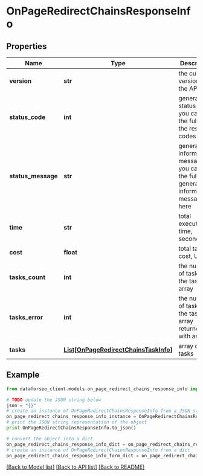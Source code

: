 # OnPageRedirectChainsResponseInfo


## Properties

Name | Type | Description | Notes
------------ | ------------- | ------------- | -------------
**version** | **str** | the current version of the API | [optional] 
**status_code** | **int** | general status code you can find the full list of the response codes here | [optional] 
**status_message** | **str** | general informational message you can find the full list of general informational messages here | [optional] 
**time** | **str** | total execution time, seconds | [optional] 
**cost** | **float** | total tasks cost, USD | [optional] 
**tasks_count** | **int** | the number of tasks in the tasks array | [optional] 
**tasks_error** | **int** | the number of tasks in the tasks array returned with an error | [optional] 
**tasks** | [**List[OnPageRedirectChainsTaskInfo]**](OnPageRedirectChainsTaskInfo.md) | array of tasks | [optional] 

## Example

```python
from dataforseo_client.models.on_page_redirect_chains_response_info import OnPageRedirectChainsResponseInfo

# TODO update the JSON string below
json = "{}"
# create an instance of OnPageRedirectChainsResponseInfo from a JSON string
on_page_redirect_chains_response_info_instance = OnPageRedirectChainsResponseInfo.from_json(json)
# print the JSON string representation of the object
print OnPageRedirectChainsResponseInfo.to_json()

# convert the object into a dict
on_page_redirect_chains_response_info_dict = on_page_redirect_chains_response_info_instance.to_dict()
# create an instance of OnPageRedirectChainsResponseInfo from a dict
on_page_redirect_chains_response_info_form_dict = on_page_redirect_chains_response_info.from_dict(on_page_redirect_chains_response_info_dict)
```
[[Back to Model list]](../README.md#documentation-for-models) [[Back to API list]](../README.md#documentation-for-api-endpoints) [[Back to README]](../README.md)


